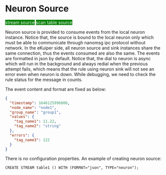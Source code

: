 # Neuron Source

<span style="background:green;color:white;">stream source</span>
<span style="background:green;color:white">scan table source</span>

Neuron source is provided to consume events from the local neuron instance. Notice that, the source is bound to the local neuron only which must be able to communicate through nanomsg ipc protocol without network. In the eKuiper side, all neuron source and sink instances share the same connection, thus the events consumed are also the same. The events are formatted in json by default. Notice that, the dial to neuron is async which will run in the background and always redial when the previous attempt fails, which means that the rule using neuron sink will not see an error even when neuron is down. While debugging, we need to check the rule status for the message in counts.

The event content and format are fixed as below:

```json
{
  "timestamp": 1646125996000,
  "node_name": "node1", 
  "group_name": "group1",
  "values": {
    "tag_name1": 11.22,
    "tag_name2": "string"
  },
  "errors": {
    "tag_name3": 122
  }
}
```

There is no configuration properties. An example of creating neuron source:

```text
CREATE STREAM table1 () WITH (FORMAT="json", TYPE="neuron");
```
